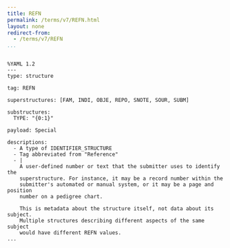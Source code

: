 ```yaml
---
title: REFN
permalink: /terms/v7/REFN.html
layout: none
redirect-from:
  - /terms/v7/REFN
...
```


```

%YAML 1.2
---
type: structure

tag: REFN

superstructures: [FAM, INDI, OBJE, REPO, SNOTE, SOUR, SUBM]

substructures:
  TYPE: "{0:1}"

payload: Special

descriptions:
  - A type of IDENTIFIER_STRUCTURE
  - Tag abbreviated from "Reference"
  - |
    A user-defined number or text that the submitter uses to identify the
    superstructure. For instance, it may be a record number within the
    submitter's automated or manual system, or it may be a page and position
    number on a pedigree chart.
    
    This is metadata about the structure itself, not data about its subject.
    Multiple structures describing different aspects of the same subject
    would have different REFN values.
...

```